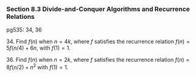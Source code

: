 ### Section 8.3 Divide-and-Conquer Algorithms and Recurrence Relations
pg535: 34, 36

34\. Find $f(n)$ when $n = 4k$, where $f$ satisfies the recurrence relation $f(n) = 5f (n/4) + 6n$, with $f (1) = 1$.

36\. Find $f(n)$ when $n = 2k$, where $f$ satisfies the recurrence relation $f (n) = 8f (n/2) + n^2$ with $f (1) = 1$.
